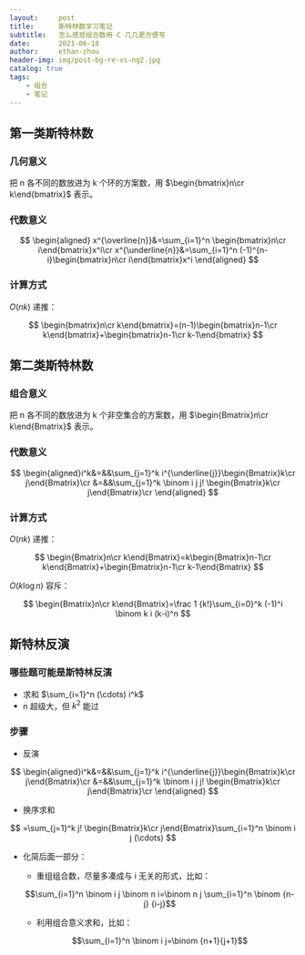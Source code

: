```yaml
---
layout:     post
title:      斯特林数学习笔记
subtitle:   怎么感觉组合数用 C 几几更方便写
date:       2021-06-18
author:     ethan-zhou
header-img: img/post-bg-re-vs-ng2.jpg
catalog: true
tags:
    - 组合
    - 笔记
---
```



## 第一类斯特林数
### 几何意义
把 n 各不同的数放进为 k 个环的方案数，用 $\begin{bmatrix}n\cr k\end{bmatrix}$ 表示。

### 代数意义

$$
\begin{aligned}
x^{\overline{n}}&=\sum_{i=1}^n \begin{bmatrix}n\cr i\end{bmatrix}x^i\cr
x^{\underline{n}}&=\sum_{i=1}^n (-1)^{n-i}\begin{bmatrix}n\cr i\end{bmatrix}x^i
\end{aligned}
$$

### 计算方式

$O(nk)$ 递推：

$$
\begin{bmatrix}n\cr k\end{bmatrix}=(n-1)\begin{bmatrix}n-1\cr k\end{bmatrix}+\begin{bmatrix}n-1\cr k-1\end{bmatrix}
$$

## 第二类斯特林数

### 组合意义
把 n 各不同的数放进为 k 个非空集合的方案数，用 $\begin{Bmatrix}n\cr k\end{Bmatrix}$ 表示。

### 代数意义

$$
\begin{aligned}i^k&=&&\sum_{j=1}^k i^{\underline{j}}\begin{Bmatrix}k\cr j\end{Bmatrix}\cr &=&&\sum_{j=1}^k \binom i j j! \begin{Bmatrix}k\cr j\end{Bmatrix}\cr \end{aligned}
$$


### 计算方式

$O(nk)$ 递推：

$$
\begin{Bmatrix}n\cr k\end{Bmatrix}=k\begin{Bmatrix}n-1\cr k\end{Bmatrix}+\begin{Bmatrix}n-1\cr k-1\end{Bmatrix}
$$

$O(k \log n)$ 容斥：

$$
\begin{Bmatrix}n\cr k\end{Bmatrix}=\frac 1 {k!}\sum_{i=0}^k (-1)^i \binom k i (k-i)^n
$$

## 斯特林反演

### 哪些题可能是斯特林反演

- 求和 $\sum_{i=1}^n (\cdots) i^k$
- n 超级大，但 $k^2$ 能过

### 步骤

- 反演

$$
\begin{aligned}i^k&=&&\sum_{j=1}^k i^{\underline{j}}\begin{Bmatrix}k\cr j\end{Bmatrix}\cr &=&&\sum_{j=1}^k \binom i j j! \begin{Bmatrix}k\cr j\end{Bmatrix}\cr \end{aligned}
$$

- 换序求和


$$
=\sum_{j=1}^k j! \begin{Bmatrix}k\cr j\end{Bmatrix}\sum_{i=1}^n \binom i j (\cdots)
$$

- 化简后面一部分：
	- 重组组合数，尽量多凑成与 i 无关的形式，比如：

    $$\sum_{i=1}^n \binom i j \binom n i=\binom n j \sum_{i=1}^n \binom {n-j} {i-j}$$ 

	- 利用组合意义求和，比如：

	$$\sum_{i=1}^n \binom i j=\binom {n+1}{j+1}$$


